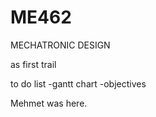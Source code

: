 # ME462
MECHATRONIC DESIGN 

as first trail 

to do list 
-gantt chart
-objectives


Mehmet was here.
